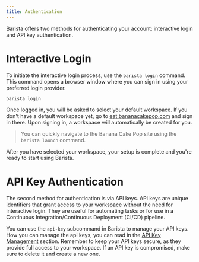 ```yaml
---
title: Authentication
---
```


Barista offers two methods for authenticating your account: interactive login and API key authentication.

# Interactive Login

To initiate the interactive login process, use the `barista login` command. This command opens a browser window where you can sign in using your preferred login provider. 

```shell
barista login
```

Once logged in, you will be asked to select your default workspace. If you don't have a default workspace yet, go to [eat.bananacakepop.com](https://eat.bananacakepop.com) and sign in there. Upon signing in, a workspace will automatically be created for you. 

> You can quickly navigate to the Banana Cake Pop site using the `barista launch` command. 

After you have selected your workspace, your setup is complete and you're ready to start using Barista.

# API Key Authentication

The second method for authentication is via API keys. API keys are unique identifiers that grant access to your workspace without the need for interactive login. They are useful for automating tasks or for use in a Continuous Integration/Continuous Deployment (CI/CD) pipeline. 

You can use the `api-key` subcommand in Barista to manage your API keys. How you can manage the api keys, you can read in the [API Key Management](/docs/barista/v1/commands/api-key) section. 
Remember to keep your API keys secure, as they provide full access to your workspace. If an API key is compromised, make sure to delete it and create a new one.

